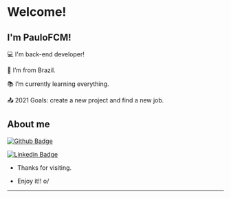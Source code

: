 # Welcome!

 

## I'm PauloFCM!

 

:computer: I'm back-end developer!

:house_with_garden: I’m from Brazil.

:books: I’m currently learning everything.

:outbox_tray: 2021 Goals: create a new project and find a new job.



## About me

[![Github Badge](https://img.shields.io/badge/-Github-000?style=flat-square&logo=Github&logoColor=white&link=https://github.com/paulofcm/)](https://github.com/paulofcm/)

[![Linkedin Badge](https://img.shields.io/badge/-LinkedIn-blue?style=flat-square&logo=Linkedin&logoColor=white&link=https://www.linkedin.com/in/paulofcmoraes/)](https://www.linkedin.com/in/paulofcmoraes/)



- Thanks for visiting.

- Enjoy it!! o/

----------------------------------------------------------------------------------


